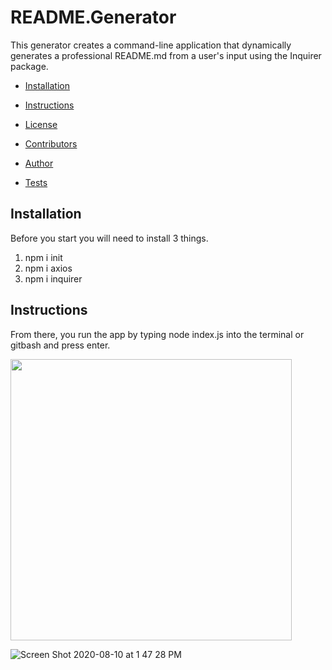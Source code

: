 
# README.Generator 
This generator creates a command-line application that dynamically generates a professional README.md from a user's input using the Inquirer package.

* [Installation](#Installation)

* [Instructions](#Instructions)

* [License](#License)

* [Contributors](#Contributors)

* [Author](#Author)

* [Tests](#Tests)
## Installation
Before you start you will need to install 3 things. 
1. npm i init
2. npm i axios
3. npm i inquirer
## Instructions
From there, you run the app by typing node index.js into the terminal or gitbash and press enter. 



<img src="process.gif" width="450">


![Screen Shot 2020-08-10 at 1 47 28 PM](https://user-images.githubusercontent.com/64044377/89819060-6e04f600-db10-11ea-9fca-7456922e0809.png)
